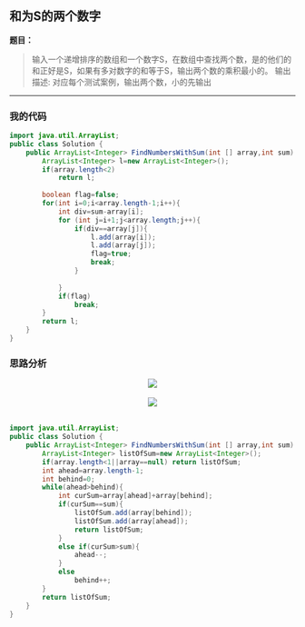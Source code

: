 ## 和为S的两个数字

**题目：**
>输入一个递增排序的数组和一个数字S，在数组中查找两个数，是的他们的和正好是S，如果有多对数字的和等于S，输出两个数的乘积最小的。 
输出描述:
对应每个测试案例，输出两个数，小的先输出

---

### 我的代码

```java
import java.util.ArrayList;
public class Solution {
	public ArrayList<Integer> FindNumbersWithSum(int [] array,int sum) {
        ArrayList<Integer> l=new ArrayList<Integer>();
        if(array.length<2)
            return l;
        
        boolean flag=false;
        for(int i=0;i<array.length-1;i++){
            int div=sum-array[i];
            for (int j=i+1;j<array.length;j++){
                if(div==array[j]){
                    l.add(array[i]);
                    l.add(array[j]);
                    flag=true;
                    break;
                }
                
            }
            if(flag)
                break;
        }
        return l;
    }
}
```

### 思路分析

<div align="center"> <img src="https://raw.githubusercontent.com/LyricYang/Internet-Recruiting-Algorithm-Problems/master/JianZhiOffer/Code/pic/Q1030P1.png"/> </div><br>

<div align="center"> <img src="https://raw.githubusercontent.com/LyricYang/Internet-Recruiting-Algorithm-Problems/master/JianZhiOffer/Code/pic/Q1030P1.png"/> </div><br>
 
```java
import java.util.ArrayList;
public class Solution {
    public ArrayList<Integer> FindNumbersWithSum(int [] array,int sum) {
        ArrayList<Integer> listOfSum=new ArrayList<Integer>();
        if(array.length<1||array==null) return listOfSum;
        int ahead=array.length-1;
        int behind=0;
        while(ahead>behind){
            int curSum=array[ahead]+array[behind];
            if(curSum==sum){
                listOfSum.add(array[behind]);
                listOfSum.add(array[ahead]);
                return listOfSum;
            }
            else if(curSum>sum){
                ahead--;
            }
            else
                behind++;
        }
        return listOfSum;
    }
}
```


